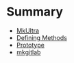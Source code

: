 # Summary

* [MkUltra](README.md)
* [Defining Methods](methods.md)
* [Prototype](prototype.md)
* [mkgitlab](mkgitlab.md)

